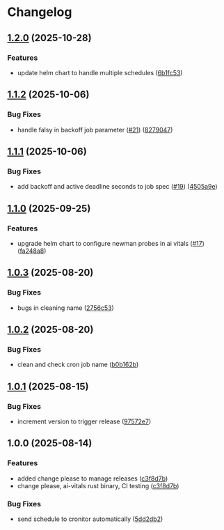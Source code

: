 # Changelog

## [1.2.0](https://github.com/doublewordai/model-monitor/compare/model-monitor-v1.1.2...model-monitor-v1.2.0) (2025-10-28)


### Features

* update helm chart to handle multiple schedules ([6b1fc53](https://github.com/doublewordai/model-monitor/commit/6b1fc53c83c99ae856eac72f15b038e3205d66e6))

## [1.1.2](https://github.com/doublewordai/model-monitor/compare/model-monitor-v1.1.1...model-monitor-v1.1.2) (2025-10-06)


### Bug Fixes

* handle falsy in backoff job parameter ([#21](https://github.com/doublewordai/model-monitor/issues/21)) ([8279047](https://github.com/doublewordai/model-monitor/commit/82790471269c69920aa5b2dcac5caa1c343ee709))

## [1.1.1](https://github.com/doublewordai/model-monitor/compare/model-monitor-v1.1.0...model-monitor-v1.1.1) (2025-10-06)


### Bug Fixes

* add backoff and active deadline seconds to job spec ([#19](https://github.com/doublewordai/model-monitor/issues/19)) ([4505a9e](https://github.com/doublewordai/model-monitor/commit/4505a9e5e10441782be3515422b2e34e2fe8a17b))

## [1.1.0](https://github.com/doublewordai/model-monitor/compare/model-monitor-v1.0.3...model-monitor-v1.1.0) (2025-09-25)


### Features

* upgrade helm chart to configure newman probes in ai vitals ([#17](https://github.com/doublewordai/model-monitor/issues/17)) ([fa248a8](https://github.com/doublewordai/model-monitor/commit/fa248a8739dafbfe42e9ad68a764bdd91e97e59c))

## [1.0.3](https://github.com/doublewordai/model-monitor/compare/model-monitor-v1.0.2...model-monitor-v1.0.3) (2025-08-20)


### Bug Fixes

* bugs in cleaning name ([2756c53](https://github.com/doublewordai/model-monitor/commit/2756c535d3a26e8c5fce5381cd76d58b63be5e1c))

## [1.0.2](https://github.com/doublewordai/model-monitor/compare/model-monitor-v1.0.1...model-monitor-v1.0.2) (2025-08-20)


### Bug Fixes

* clean and check cron job name ([b0b162b](https://github.com/doublewordai/model-monitor/commit/b0b162bd5f1f4f609715b70d9f4251eb0a3a5305))

## [1.0.1](https://github.com/doublewordai/model-monitor/compare/model-monitor-v1.0.0...model-monitor-v1.0.1) (2025-08-15)


### Bug Fixes

* increment version to trigger release ([97572e7](https://github.com/doublewordai/model-monitor/commit/97572e7835a89cfeb184c7b3e344f6ea5214a0eb))

## 1.0.0 (2025-08-14)


### Features

* added change please to manage releases ([c3f8d7b](https://github.com/doublewordai/model-monitor/commit/c3f8d7bbac3663afaa4b74211752c5b677cc8d6e))
* change please, ai-vitals rust binary, CI testing ([c3f8d7b](https://github.com/doublewordai/model-monitor/commit/c3f8d7bbac3663afaa4b74211752c5b677cc8d6e))


### Bug Fixes

* send schedule to cronitor automatically ([5dd2db2](https://github.com/doublewordai/model-monitor/commit/5dd2db2dc079f796164a127e71788183b838d154))
